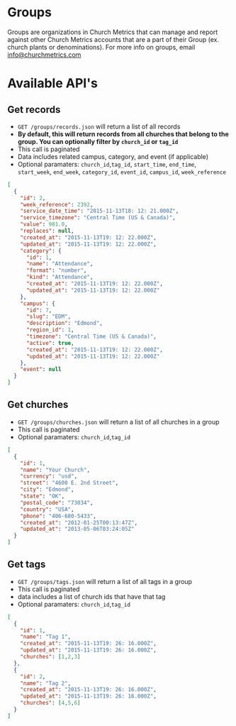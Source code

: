 # Groups

Groups are organizations in Church Metrics that can manage and report against other Church Metrics accounts that are a part of their Group (ex. church plants or denominations). For more info on groups, email info@churchmetrics.com

# Available API's

## Get records

* `GET /groups/records.json` will return a list of all records
* **By default, this will return records from all churches that belong to the group. You can optionally filter by ```church_id``` or ```tag_id```**
* This call is paginated
* Data includes related campus, category, and event (if applicable)
* Optional paramaters: ```church_id```,```tag_id```, ```start_time```, ```end_time```, ```start_week```, ```end_week```, ```category_id```, ```event_id```, ```campus_id```, ```week_reference```

```json
[
  {
    "id": 2,
    "week_reference": 2392,
    "service_date_time": "2015-11-13T18: 12: 21.000Z",
    "service_timezone": "Central Time (US & Canada)",
    "value": 981.0,
    "replaces": null,
    "created_at": "2015-11-13T19: 12: 22.000Z",
    "updated_at": "2015-11-13T19: 12: 22.000Z",
    "category": {
      "id": 1,
      "name": "Attendance",
      "format": "number",
      "kind": "Attendance",
      "created_at": "2015-11-13T19: 12: 22.000Z",
      "updated_at": "2015-11-13T19: 12: 22.000Z"
    },
    "campus": {
      "id": 7,
      "slug": "EDM",
      "description": "Edmond",
      "region_id": 1,
      "timezone": "Central Time (US & Canada)",
      "active": true,
      "created_at": "2015-11-13T19: 12: 22.000Z",
      "updated_at": "2015-11-13T19: 12: 22.000Z"
    },
    "event": null
  }
]
```

## Get churches

* `GET /groups/churches.json` will return a list of all churches in a group
* This call is paginated
* Optional paramaters: ```church_id```,```tag_id```

```json
[
  {
    "id": 1,
    "name": "Your Church",
    "currency": "usd",
    "street": "4600 E. 2nd Street",
    "city": "Edmond",
    "state": "OK",
    "postal_code": "73034",
    "country": "USA",
    "phone": "406-680-5433",
    "created_at": "2012-01-25T00:13:47Z",
    "updated_at": "2013-05-06T03:24:05Z"
  }
]
```

## Get tags

* `GET /groups/tags.json` will return a list of all tags in a group
* This call is paginated
* data includes a list of church ids that have that tag
* Optional paramaters: ```church_id```,```tag_id```

```json
[
  {
    "id": 1,
    "name": "Tag 1",
    "created_at": "2015-11-13T19: 26: 16.000Z",
    "updated_at": "2015-11-13T19: 26: 16.000Z",
    "churches": [1,2,3]
  },
  {
    "id": 2,
    "name": "Tag 2",
    "created_at": "2015-11-13T19: 26: 16.000Z",
    "updated_at": "2015-11-13T19: 26: 16.000Z",
    "churches": [4,5,6]
  }
]
```
